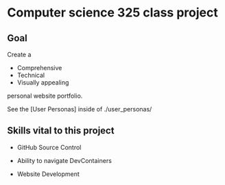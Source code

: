 # Computer science 325 class project

## Goal

Create a

+ Comprehensive
+ Technical
+ Visually appealing

personal website portfolio.

See the [User Personas] inside of ./user_personas/

## Skills vital to this project

+ GitHub Source Control

+ Ability to navigate DevContainers

+ Website Development
